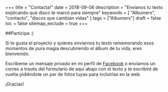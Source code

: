 +++
title = "Contacta!"
date = 2018-09-06
description = "Envíanos tu texto explicando qué disco te marcó para siempre"
keywords = [
  "Albumers",
  "contacto",
  "discos que cambian vidas"
]
tags = ["Albumers"]
draft = false
toc = false
sitemap_exclude = true
+++  
<p>##Participa :)</p>

<p>Si te gusta el proyecto y quieres enviarnos tu texto rememorando esos momentos de pura magia descubriendo el álbum de tu vida, eres bienvenidx.</p>

<p>Escríbeme un mensaje privado en mi perfil de <a href="https://www.facebook.com/gato.estepario.5" target="_blank" rel="external nofollow">Facebook</a> o envíamos un correo a través del formulario de aquí abajo con el texto y te escribiré de vuelta pidiéndote un par de fotos tuyas para incluirlas en la web.</p>

<p>¡Gracias!</p>



